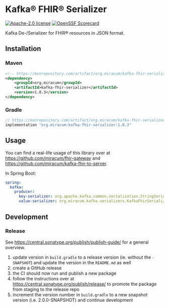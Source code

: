 # Kafka® FHIR® Serializer

[![Apache-2.0 license](https://img.shields.io/badge/license-Apache%202.0-blue.svg)](https://opensource.org/licenses/Apache-2.0)
[![OpenSSF Scorecard](https://api.securityscorecards.dev/projects/github.com/miracum/kafka-fhir-serializer/badge)](https://api.securityscorecards.dev/projects/github.com/miracum/kafka-fhir-serializer)

Kafka De-/Serializer for FHIR® resources in JSON format.

## Installation

### Maven

```xml
<!-- https://mvnrepository.com/artifact/org.miracum/kafka-fhir-serializer -->
<dependency>
    <groupId>org.miracum</groupId>
    <artifactId>kafka-fhir-serializer</artifactId>
    <version>1.0.3</version>
</dependency>
```

### Gradle

```groovy
// https://mvnrepository.com/artifact/org.miracum/kafka-fhir-serializer
implementation "org.miracum:kafka-fhir-serializer:1.0.3"
```

## Usage

You can find a real-life usage of this library over at <https://github.com/miracum/fhir-gateway> and
<https://github.com/miracum/kafka-fhir-to-server>.

In Spring Boot:

```yaml
spring:
  kafka:
    producer:
      key-serializer: org.apache.kafka.common.serialization.StringSerializer
      value-serializer: org.miracum.kafka.serializers.KafkaFhirSerializer
```

## Development

### Release

See <https://central.sonatype.org/publish/publish-guide/> for a general overview.

1. update version in `build.gradle` to a release version (ie. without the `-SNAPSHOT`) and update the version in the `README.md` as well
1. create a GitHub release
1. the CI should now run and publish a new package
1. follow the instructions over at <https://central.sonatype.org/publish/release/> to promote the package from staging to the release repo
1. increment the version number in `build.gradle` to a new snapshot version (i.e. 2.0.0-SNAPSHOT) and continue development
